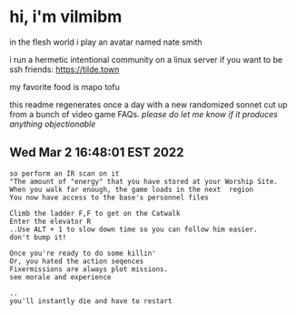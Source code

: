 # hi, i'm vilmibm

in the flesh world i play an avatar named nate smith

i run a hermetic intentional community on a linux server if you want to be ssh friends: https://tilde.town

my favorite food is mapo tofu

this readme regenerates once a day with a new randomized sonnet cut up from a bunch of video game FAQs.
_please do let me know if it produces anything objectionable_

## Wed Mar  2 16:48:01 EST 2022

    so perform an IR scan on it
    "The amount of "energy" that you have stored at your Worship Site.
    When you walk far enough, the game loads in the next  region
    You now have access to the base's personnel files
    
    Climb the ladder F,F to get on the Catwalk
    Enter the elevator R
    ..Use ALT + 1 to slow down time so you can follow him easier.
    don't bump it!
    
    Once you're ready to do some killin'
    Or, you hated the action seqences
    Fixermissions are always plot missions.
    see morale and experience
    
    ..
    you'll instantly die and have to restart
